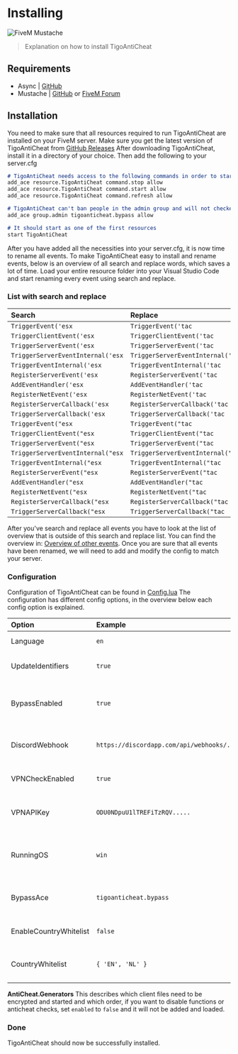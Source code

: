 # Installing
![FiveM Mustache](https://i.imgur.com/3dfbCNu.png)

> Explanation on how to install TigoAntiCheat

## Requirements
- Async | [GitHub](https://github.com/ESX-Org/async)
- Mustache | [GitHub](https://github.com/TigoDevelopment/FiveM-Mustache) or [FiveM Forum](https://forum.cfx.re/t/fivem-mustache-logic-less-mustache-templates-in-fivem-lua/1159921)

## Installation
You need to make sure that all resources required to run TigoAntiCheat are installed on your FiveM server.
Make sure you get the latest version of TigoAntiCheat from [GitHub Releases](https://github.com/TigoDevelopment/TigoAntiCheat/releases)
After downloading TigoAntiCheat, install it in a directory of your choice.
Then add the following to your server.cfg
```markdown
# TigoAntiCheat needs access to the following commands in order to start its generated resource
add_ace resource.TigoAntiCheat command.stop allow
add_ace resource.TigoAntiCheat command.start allow
add_ace resource.TigoAntiCheat command.refresh allow

# TigoAntiCheat can't ban people in the admin group and will not checked them when joining the server
add_ace group.admin tigoanticheat.bypass allow

# It should start as one of the first resources
start TigoAntiCheat
```
After you have added all the necessities into your server.cfg, it is now time to rename all events.
To make TigoAntiCheat easy to install and rename events, below is an overview of all search and replace words, which saves a lot of time.
Load your entire resource folder into your Visual Studio Code and start renaming every event using search and replace.

### List with search and replace

Search | Replace
:-------------|:--------------
`TriggerEvent('esx` | `TriggerEvent('tac`
`TriggerClientEvent('esx` | `TriggerClientEvent('tac`
`TriggerServerEvent('esx` | `TriggerServerEvent('tac`
`TriggerServerEventInternal('esx` | `TriggerServerEventInternal('tac`
`TriggerEventInternal('esx` | `TriggerEventInternal('tac`
`RegisterServerEvent('esx` | `RegisterServerEvent('tac`
`AddEventHandler('esx` | `AddEventHandler('tac`
`RegisterNetEvent('esx` | `RegisterNetEvent('tac`
`RegisterServerCallback('esx` | `RegisterServerCallback('tac`
`TriggerServerCallback('esx` | `TriggerServerCallback('tac`
`TriggerEvent("esx` | `TriggerEvent("tac`
`TriggerClientEvent("esx` | `TriggerClientEvent("tac`
`TriggerServerEvent("esx` | `TriggerServerEvent("tac`
`TriggerServerEventInternal("esx` | `TriggerServerEventInternal("tac`
`TriggerEventInternal("esx` | `TriggerEventInternal("tac`
`RegisterServerEvent("esx` | `RegisterServerEvent("tac`
`AddEventHandler("esx` | `AddEventHandler("tac`
`RegisterNetEvent("esx` | `RegisterNetEvent("tac`
`RegisterServerCallback("esx` | `RegisterServerCallback("tac`
`TriggerServerCallback("esx` | `TriggerServerCallback("tac`

After you've search and replace all events you have to look at the list of overview that is outside of this search and replace list.
You can find the overview in: [Overview of other events](https://github.com/TigoDevelopment/TigoAntiCheat/blob/master/docs/overview.md).
Once you are sure that all events have been renamed, we will need to add and modify the config to match your server.

### Configuration
Configuration of TigoAntiCheat can be found in [Config.lua](https://github.com/TigoDevelopment/TigoAntiCheat/blob/master/config.lua)
The configuration has different config options, in the overview below each config option is explained.

Option | Example | Options | Type | Description
:------|:--------|:--------|:-----|:-----------
Language | `en` | `en`, `nl`| string | Language used in TigoAntiCheat
UpdateIdentifiers | `true` | `true`, `false` | boolean | Ban new identifiers when match has found with existing ban
BypassEnabled | `true` | `true`, `false` | boolean | Players that has the permission `AntiCheat.BypassAce` will never be banned and checked
DiscordWebhook | `https://discordapp.com/api/webhooks/......` | | string | You need to create a webhook url to stay up to date with new bans on your discord
VPNCheckEnabled | `true` | `true`, `false` | boolean | Once someone joins, check if IP is flagged as VPN or suspicious IP
VPNAPIKey | `ODU0NDpuU1lTREFiTzRQV.....` | | string | You need to create an API key to use the API, create an account and API key at [IPHub](https://iphub.info/apiKey/newFree)
RunningOS | `win` | `win`, `lux` | string | To ensure that OS-specific components work correctly, the operating system your using must be defind.
BypassAce | `tigoanticheat.bypass` | | string | If you have your own permission ace, you can overwrite the default with your own
EnableCountryWhitelist | `false` | `true`, `false` | boolean | You can set the country from which the IP must come in order to join
CountryWhitelist | `{ 'EN', 'NL' }` | Alpha-2 country codes -> https://www.iban.com/country-codes | string | List of Alpha-2 codes that can join when `EnableCountryWhitelist` is enabled

**AntiCheat.Generators**
This describes which client files need to be encrypted and started and which order, if you want to disable functions or anticheat checks, set `enabled` to `false` and it will not be added and loaded.

### Done
TigoAntiCheat should now be successfully installed.